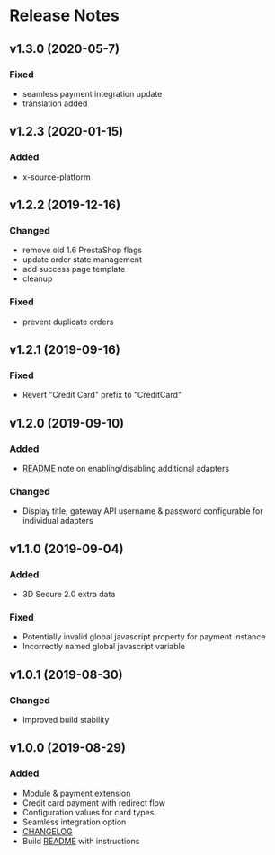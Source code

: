 # Release Notes

## v1.3.0 (2020-05-7)
### Fixed
- seamless payment integration update
- translation added

## v1.2.3 (2020-01-15)
### Added
- x-source-platform

## v1.2.2 (2019-12-16)
### Changed
- remove old 1.6 PrestaShop flags
- update order state management
- add success page template
- cleanup
### Fixed
- prevent duplicate orders

## v1.2.1 (2019-09-16)
### Fixed
- Revert "Credit Card" prefix to "CreditCard"

## v1.2.0 (2019-09-10)
### Added
- [README](README.md) note on enabling/disabling additional adapters
### Changed
- Display title, gateway API username & password configurable for individual adapters

## v1.1.0 (2019-09-04)
### Added
- 3D Secure 2.0 extra data
### Fixed
- Potentially invalid global javascript property for payment instance 
- Incorrectly named global javascript variable 

## v1.0.1 (2019-08-30)
### Changed
- Improved build stability

## v1.0.0 (2019-08-29)
### Added
- Module & payment extension
- Credit card payment with redirect flow
- Configuration values for card types
- Seamless integration option
- [CHANGELOG](CHANGELOG.md)
- Build [README](README.md) with instructions
